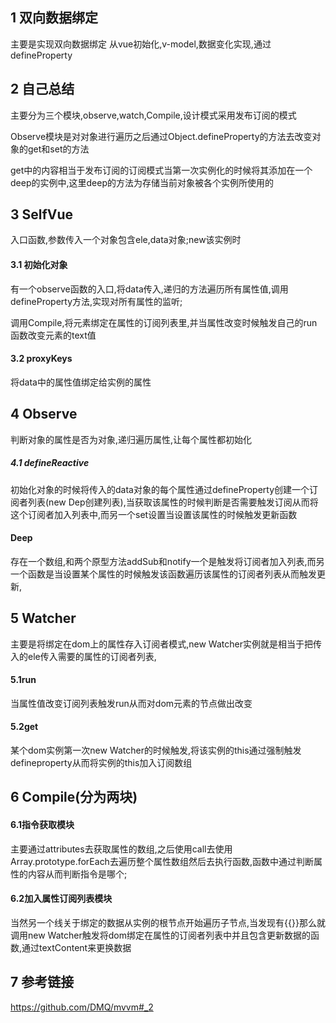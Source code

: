 ## 1 双向数据绑定
主要是实现双向数据绑定
从vue初始化,v-model,数据变化实现,通过defineProperty


## 2 自己总结

主要分为三个模块,observe,watch,Compile,设计模式采用发布订阅的模式

Observe模块是对对象进行遍历之后通过Object.defineProperty的方法去改变对象的get和set的方法

get中的内容相当于发布订阅的订阅模式当第一次实例化的时候将其添加在一个deep的实例中,这里deep的方法为存储当前对象被各个实例所使用的


## 3 SelfVue
入口函数,参数传入一个对象包含ele,data对象;new该实例时
#### 3.1 初始化对象
有一个observe函数的入口,将data传入,递归的方法遍历所有属性值,调用defineProperty方法,实现对所有属性的监听;

调用Compile,将元素绑定在属性的订阅列表里,并当属性改变时候触发自己的run函数改变元素的text值
#### 3.2 proxyKeys
将data中的属性值绑定给实例的属性


## 4 Observe
判断对象的属性是否为对象,递归遍历属性,让每个属性都初始化
##### 4.1 defineReactive
初始化对象的时候将传入的data对象的每个属性通过defineProperty创建一个订阅者列表(new Dep创建列表),当获取该属性的时候判断是否需要触发订阅从而将这个订阅者加入列表中,而另一个set设置当设置该属性的时候触发更新函数
#### Deep
存在一个数组,和两个原型方法addSub和notify一个是触发将订阅者加入列表,而另一个函数是当设置某个属性的时候触发该函数遍历该属性的订阅者列表从而触发更新,


## 5 Watcher
主要是将绑定在dom上的属性存入订阅者模式,new Watcher实例就是相当于把传入的ele传入需要的属性的订阅者列表,
#### 5.1run
当属性值改变订阅列表触发run从而对dom元素的节点做出改变
#### 5.2get
某个dom实例第一次new Watcher的时候触发,将该实例的this通过强制触发defineproperty从而将实例的this加入订阅数组


## 6 Compile(分为两块)
#### 6.1指令获取模块
主要通过attributes去获取属性的数组,之后使用call去使用Array.prototype.forEach去遍历整个属性数组然后去执行函数,函数中通过判断属性的内容从而判断指令是哪个;

#### 6.2加入属性订阅列表模块
当然另一个线关于绑定的数据从实例的根节点开始遍历子节点,当发现有{{}}那么就调用new Watcher触发将dom绑定在属性的订阅者列表中并且包含更新数据的函数,通过textContent来更换数据

## 7 参考链接
https://github.com/DMQ/mvvm#_2
